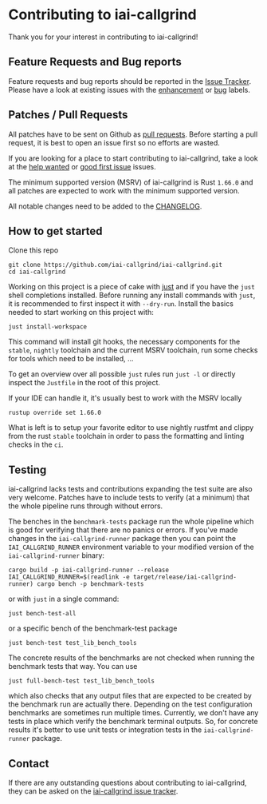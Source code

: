 <!-- spell-checker: ignore readlink -->

# Contributing to iai-callgrind

Thank you for your interest in contributing to iai-callgrind!

## Feature Requests and Bug reports

Feature requests and bug reports should be reported in the [Issue
Tracker](https://github.com/iai-callgrind/iai-callgrind/issues). Please have a
look at existing issues with the
[enhancement](https://github.com/iai-callgrind/iai-callgrind/issues?q=is%3Aissue+is%3Aopen+label%3Aenhancement)
or
[bug](https://github.com/iai-callgrind/iai-callgrind/issues?q=is%3Aissue+is%3Aopen+label%3Abug)
labels.

## Patches / Pull Requests

All patches have to be sent on Github as [pull
requests](https://github.com/iai-callgrind/iai-callgrind/pulls). Before starting
a pull request, it is best to open an issue first so no efforts are wasted.

If you are looking for a place to start contributing to iai-callgrind, take a
look at the [help
wanted](https://github.com/iai-callgrind/iai-callgrind/labels/help%20wanted) or
[good first
issue](https://github.com/iai-callgrind/iai-callgrind/labels/good%20first%20issue)
issues.

The minimum supported version (MSRV) of iai-callgrind is Rust `1.66.0` and all
patches are expected to work with the minimum supported version.

All notable changes need to be added to the
[CHANGELOG](https://github.com/iai-callgrind/iai-callgrind/blob/4f29964c153a2dd20283fb1502db3de630148629/CHANGELOG.md).

## How to get started

Clone this repo

```shell
git clone https://github.com/iai-callgrind/iai-callgrind.git
cd iai-callgrind
```

Working on this project is a piece of cake with
[just](https://github.com/casey/just) and if you have the `just` shell
completions installed. Before running any install commands with `just`, it is
recommended to first inspect it with `--dry-run`. Install the basics needed to
start working on this project with:

```shell
just install-workspace
```

This command will install git hooks, the necessary components for the `stable`,
`nightly` toolchain and the current MSRV toolchain, run some checks for tools
which need to be installed, ...

To get an overview over all possible `just` rules run `just -l` or directly
inspect the `Justfile` in the root of this project.

If your IDE can handle it, it's usually best to work with the MSRV locally

```shell
rustup override set 1.66.0
```

What is left is to setup your favorite editor to use nightly rustfmt and clippy
from the rust `stable` toolchain in order to pass the formatting and linting
checks in the `ci`.

## Testing

iai-callgrind lacks tests and contributions expanding the test suite are also
very welcome. Patches have to include tests to verify (at a minimum) that the
whole pipeline runs through without errors.

The benches in the `benchmark-tests` package run the whole pipeline which is
good for verifying that there are no panics or errors. If you've made changes in
the `iai-callgrind-runner` package then you can point the `IAI_CALLGRIND_RUNNER`
environment variable to your modified version of the `iai-callgrind-runner`
binary:

```shell
cargo build -p iai-callgrind-runner --release
IAI_CALLGRIND_RUNNER=$(readlink -e target/release/iai-callgrind-runner) cargo bench -p benchmark-tests
```

or with `just` in a single command:

```shell
just bench-test-all
```

or a specific bench of the benchmark-test package

```shell
just bench-test test_lib_bench_tools
```

The concrete results of the benchmarks are not checked when running the
benchmark tests that way. You can use

```shell
just full-bench-test test_lib_bench_tools
```

which also checks that any output files that are expected to be created by the
benchmark run are actually there. Depending on the test configuration benchmarks
are sometimes run multiple times. Currently, we don't have any tests in place
which verify the benchmark terminal outputs. So, for concrete results it's
better to use unit tests or integration tests in the `iai-callgrind-runner`
package.

## Contact

If there are any outstanding questions about contributing to iai-callgrind, they
can be asked on the [iai-callgrind issue
tracker](https://github.com/iai-callgrind/iai-callgrind/issues).

